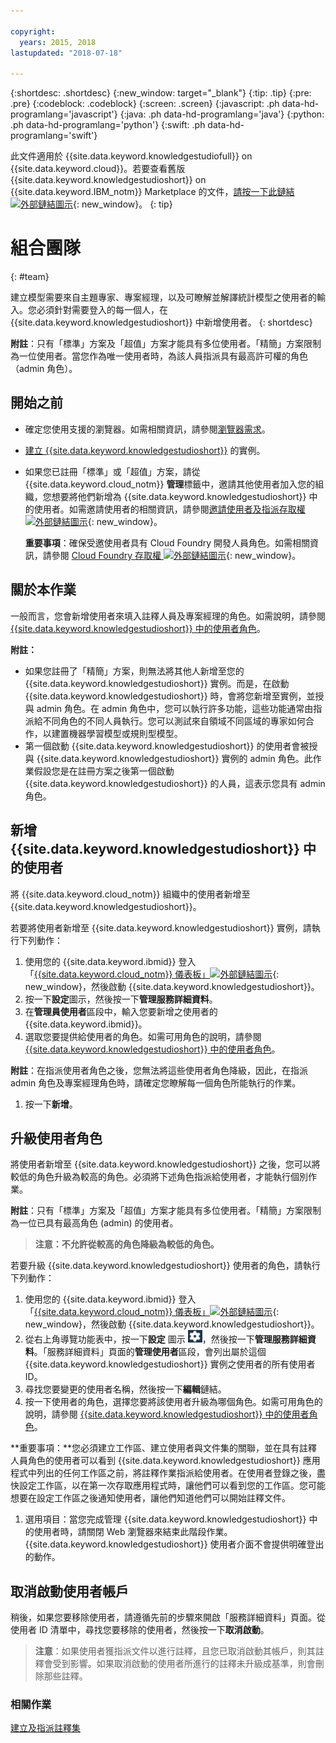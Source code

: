 ```yaml
---

copyright:
  years: 2015, 2018
lastupdated: "2018-07-18"

---
```


{:shortdesc: .shortdesc}
{:new_window: target="_blank"}
{:tip: .tip}
{:pre: .pre}
{:codeblock: .codeblock}
{:screen: .screen}
{:javascript: .ph data-hd-programlang='javascript'}
{:java: .ph data-hd-programlang='java'}
{:python: .ph data-hd-programlang='python'}
{:swift: .ph data-hd-programlang='swift'}

此文件適用於 {{site.data.keyword.knowledgestudiofull}} on {{site.data.keyword.cloud}}。若要查看舊版 {{site.data.keyword.knowledgestudioshort}} on {{site.data.keyword.IBM_notm}} Marketplace 的文件，[請按一下此鏈結 ![外部鏈結圖示](../../icons/launch-glyph.svg "外部鏈結圖示")](https://console.bluemix.net/docs/services/knowledge-studio/team.html){: new_window}。
{: tip}

# 組合團隊
{: #team}

建立模型需要來自主題專家、專案經理，以及可瞭解並解譯統計模型之使用者的輸入。您必須針對需要登入的每一個人，在 {{site.data.keyword.knowledgestudioshort}} 中新增使用者。
{: shortdesc}

**附註**：只有「標準」方案及「超值」方案才能具有多位使用者。「精簡」方案限制為一位使用者。當您作為唯一使用者時，為該人員指派具有最高許可權的角色（admin 角色）。

## 開始之前

- 確定您使用支援的瀏覽器。如需相關資訊，請參閱[瀏覽器需求](/docs/services/watson-knowledge-studio/system-requirements.html)。
- [建立 {{site.data.keyword.knowledgestudioshort}}](/docs/services/watson-knowledge-studio/tutorials-create-project.html#instance) 的實例。
- 如果您已註冊「標準」或「超值」方案，請從 {{site.data.keyword.cloud_notm}} **管理**標籤中，邀請其他使用者加入您的組織，您想要將他們新增為 {{site.data.keyword.knowledgestudioshort}} 中的使用者。如需邀請使用者的相關資訊，請參閱[邀請使用者及指派存取權 ![外部鏈結圖示](../../icons/launch-glyph.svg "外部鏈結圖示")](https://console.bluemix.net/docs/iam/iamuserinv.html){: new_window}。

  **重要事項**：確保受邀使用者具有 Cloud Foundry 開發人員角色。如需相關資訊，請參閱 [Cloud Foundry 存取權 ![外部鏈結圖示](../../icons/launch-glyph.svg "外部鏈結圖示")](https://console.bluemix.net/docs/iam/cfaccess.html){: new_window}。

## 關於本作業

一般而言，您會新增使用者來填入註釋人員及專案經理的角色。如需說明，請參閱 [{{site.data.keyword.knowledgestudioshort}} 中的使用者角色](/docs/services/watson-knowledge-studio/roles.html)。

**附註：**

- 如果您註冊了「精簡」方案，則無法將其他人新增至您的 {{site.data.keyword.knowledgestudioshort}} 實例。而是，在啟動 {{site.data.keyword.knowledgestudioshort}} 時，會將您新增至實例，並授與 admin 角色。在 admin 角色中，您可以執行許多功能，這些功能通常由指派給不同角色的不同人員執行。您可以測試來自領域不同區域的專家如何合作，以建置機器學習模型或規則型模型。
- 第一個啟動 {{site.data.keyword.knowledgestudioshort}} 的使用者會被授與 {{site.data.keyword.knowledgestudioshort}} 實例的 admin 角色。此作業假設您是在註冊方案之後第一個啟動 {{site.data.keyword.knowledgestudioshort}} 的人員，這表示您具有 admin 角色。

## 新增 {{site.data.keyword.knowledgestudioshort}} 中的使用者

將 {{site.data.keyword.cloud_notm}} 組織中的使用者新增至 {{site.data.keyword.knowledgestudioshort}}。

若要將使用者新增至 {{site.data.keyword.knowledgestudioshort}} 實例，請執行下列動作：

1. 使用您的 {{site.data.keyword.ibmid}} 登入「[{{site.data.keyword.cloud_notm}} 儀表板」![外部鏈結圖示](../../icons/launch-glyph.svg "外部鏈結圖示")](https://console.bluemix.net){: new_window}，然後啟動 {{site.data.keyword.knowledgestudioshort}}。
1. 按一下**設定**圖示，然後按一下**管理服務詳細資料**。
1. 在**管理員使用者**區段中，輸入您要新增之使用者的 {{site.data.keyword.ibmid}}。
1. 選取您要提供給使用者的角色。如需可用角色的說明，請參閱 [{{site.data.keyword.knowledgestudioshort}} 中的使用者角色](/docs/services/watson-knowledge-studio/roles.html)。

  **附註**：在指派使用者角色之後，您無法將這些使用者角色降級，因此，在指派 admin 角色及專案經理角色時，請確定您瞭解每一個角色所能執行的作業。

1. 按一下**新增**。

## 升級使用者角色

將使用者新增至 {{site.data.keyword.knowledgestudioshort}} 之後，您可以將較低的角色升級為較高的角色。必須將下述角色指派給使用者，才能執行個別作業。

**附註**：只有「標準」方案及「超值」方案才能具有多位使用者。「精簡」方案限制為一位已具有最高角色 (admin) 的使用者。

> **注意：不允許從較高的角色降級為較低的角色。**

若要升級 {{site.data.keyword.knowledgestudioshort}} 使用者的角色，請執行下列動作：

1. 使用您的 {{site.data.keyword.ibmid}} 登入「[{{site.data.keyword.cloud_notm}} 儀表板」![外部鏈結圖示](../../icons/launch-glyph.svg "外部鏈結圖示")](https://console.bluemix.net){: new_window}，然後啟動 {{site.data.keyword.knowledgestudioshort}}。
1. 從右上角導覽功能表中，按一下**設定** 圖示 ![「設定」圖示](images/settings.png)，然後按一下**管理服務詳細資料**。「服務詳細資料」頁面的**管理使用者**區段，會列出屬於這個 {{site.data.keyword.knowledgestudioshort}} 實例之使用者的所有使用者 ID。
1. 尋找您要變更的使用者名稱，然後按一下**編輯**鏈結。
1. 按一下使用者的角色，選擇您要將該使用者升級為哪個角色。如需可用角色的說明，請參閱 [{{site.data.keyword.knowledgestudioshort}} 中的使用者角色](/docs/services/watson-knowledge-studio/roles.html)。

  **重要事項：**您必須建立工作區、建立使用者與文件集的關聯，並在具有註釋人員角色的使用者可以看到 {{site.data.keyword.knowledgestudioshort}} 應用程式中列出的任何工作區之前，將註釋作業指派給使用者。在使用者登錄之後，盡快設定工作區，以在第一次存取應用程式時，讓他們可以看到您的工作區。您可能想要在設定工作區之後通知使用者，讓他們知道他們可以開始註釋文件。

1. 選用項目：當您完成管理 {{site.data.keyword.knowledgestudioshort}} 中的使用者時，請關閉 Web 瀏覽器來結束此階段作業。{{site.data.keyword.knowledgestudioshort}} 使用者介面不會提供明確登出的動作。

## 取消啟動使用者帳戶

稍後，如果您要移除使用者，請遵循先前的步驟來開啟「服務詳細資料」頁面。從使用者 ID 清單中，尋找您要移除的使用者，然後按一下**取消啟動**。

> **注意**：如果使用者獲指派文件以進行註釋，且您已取消啟動其帳戶，則其註釋會受到影響。如果取消啟動的使用者所進行的註釋未升級成基準，則會刪除那些註釋。

### 相關作業

[建立及指派註釋集](/docs/services/watson-knowledge-studio/documents-for-annotation.html#wks_projdocsets)
